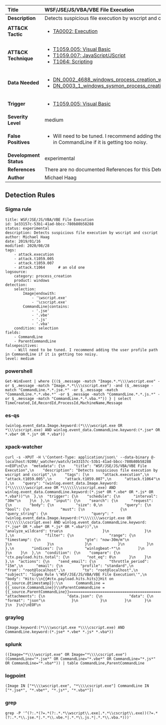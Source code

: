| Title                    | WSF/JSE/JS/VBA/VBE File Execution       |
|:-------------------------|:------------------|
| **Description**          | Detects suspicious file execution by wscript and cscript |
| **ATT&amp;CK Tactic**    |  <ul><li>[TA0002: Execution](https://attack.mitre.org/tactics/TA0002)</li></ul>  |
| **ATT&amp;CK Technique** | <ul><li>[T1059.005: Visual Basic](https://attack.mitre.org/techniques/T1059/005)</li><li>[T1059.007: JavaScript/JScript](https://attack.mitre.org/techniques/T1059/007)</li><li>[T1064: Scripting](https://attack.mitre.org/techniques/T1064)</li></ul>  |
| **Data Needed**          | <ul><li>[DN_0002_4688_windows_process_creation_with_commandline](../Data_Needed/DN_0002_4688_windows_process_creation_with_commandline.md)</li><li>[DN_0003_1_windows_sysmon_process_creation](../Data_Needed/DN_0003_1_windows_sysmon_process_creation.md)</li></ul>  |
| **Trigger**              | <ul><li>[T1059.005: Visual Basic](../Triggers/T1059.005.md)</li></ul>  |
| **Severity Level**       | medium |
| **False Positives**      | <ul><li>Will need to be tuned. I recommend adding the user profile path in CommandLine if it is getting too noisy.</li></ul>  |
| **Development Status**   | experimental |
| **References**           |  There are no documented References for this Detection Rule yet  |
| **Author**               | Michael Haag |


## Detection Rules

### Sigma rule

```
title: WSF/JSE/JS/VBA/VBE File Execution
id: 1e33157c-53b1-41ad-bbcc-780b80b58288
status: experimental
description: Detects suspicious file execution by wscript and cscript
author: Michael Haag
date: 2019/01/16
modified: 2020/08/28
tags:
    - attack.execution
    - attack.t1059.005
    - attack.t1059.007
    - attack.t1064      # an old one     
logsource:
    category: process_creation
    product: windows
detection:
    selection:
        Image|endswith:
            - '\wscript.exe'
            - '\cscript.exe'
        CommandLine|contains:
            - '.jse'
            - '.vbe'
            - '.js'
            - '.vba'
    condition: selection
fields:
    - CommandLine
    - ParentCommandLine
falsepositives:
    - Will need to be tuned. I recommend adding the user profile path in CommandLine if it is getting too noisy.
level: medium

```





### powershell
    
```
Get-WinEvent | where {(($_.message -match "Image.*.*\\\\wscript.exe" -or $_.message -match "Image.*.*\\\\cscript.exe") -and ($_.message -match "CommandLine.*.*.jse.*" -or $_.message -match "CommandLine.*.*.vbe.*" -or $_.message -match "CommandLine.*.*.js.*" -or $_.message -match "CommandLine.*.*.vba.*")) } | select TimeCreated,Id,RecordId,ProcessId,MachineName,Message
```


### es-qs
    
```
(winlog.event_data.Image.keyword:(*\\\\wscript.exe OR *\\\\cscript.exe) AND winlog.event_data.CommandLine.keyword:(*.jse* OR *.vbe* OR *.js* OR *.vba*))
```


### xpack-watcher
    
```
curl -s -XPUT -H \'Content-Type: application/json\' --data-binary @- localhost:9200/_watcher/watch/1e33157c-53b1-41ad-bbcc-780b80b58288 <<EOF\n{\n  "metadata": {\n    "title": "WSF/JSE/JS/VBA/VBE File Execution",\n    "description": "Detects suspicious file execution by wscript and cscript",\n    "tags": [\n      "attack.execution",\n      "attack.t1059.005",\n      "attack.t1059.007",\n      "attack.t1064"\n    ],\n    "query": "(winlog.event_data.Image.keyword:(*\\\\\\\\wscript.exe OR *\\\\\\\\cscript.exe) AND winlog.event_data.CommandLine.keyword:(*.jse* OR *.vbe* OR *.js* OR *.vba*))"\n  },\n  "trigger": {\n    "schedule": {\n      "interval": "30m"\n    }\n  },\n  "input": {\n    "search": {\n      "request": {\n        "body": {\n          "size": 0,\n          "query": {\n            "bool": {\n              "must": [\n                {\n                  "query_string": {\n                    "query": "(winlog.event_data.Image.keyword:(*\\\\\\\\wscript.exe OR *\\\\\\\\cscript.exe) AND winlog.event_data.CommandLine.keyword:(*.jse* OR *.vbe* OR *.js* OR *.vba*))",\n                    "analyze_wildcard": true\n                  }\n                }\n              ],\n              "filter": {\n                "range": {\n                  "timestamp": {\n                    "gte": "now-30m/m"\n                  }\n                }\n              }\n            }\n          }\n        },\n        "indices": [\n          "winlogbeat-*"\n        ]\n      }\n    }\n  },\n  "condition": {\n    "compare": {\n      "ctx.payload.hits.total": {\n        "not_eq": 0\n      }\n    }\n  },\n  "actions": {\n    "send_email": {\n      "throttle_period": "15m",\n      "email": {\n        "profile": "standard",\n        "from": "root@localhost",\n        "to": "root@localhost",\n        "subject": "Sigma Rule \'WSF/JSE/JS/VBA/VBE File Execution\'",\n        "body": "Hits:\\n{{#ctx.payload.hits.hits}}Hit on {{_source.@timestamp}}:\\n      CommandLine = {{_source.CommandLine}}\\nParentCommandLine = {{_source.ParentCommandLine}}================================================================================\\n{{/ctx.payload.hits.hits}}",\n        "attachments": {\n          "data.json": {\n            "data": {\n              "format": "json"\n            }\n          }\n        }\n      }\n    }\n  }\n}\nEOF\n
```


### graylog
    
```
(Image.keyword:(*\\\\wscript.exe *\\\\cscript.exe) AND CommandLine.keyword:(*.jse* *.vbe* *.js* *.vba*))
```


### splunk
    
```
((Image="*\\\\wscript.exe" OR Image="*\\\\cscript.exe") (CommandLine="*.jse*" OR CommandLine="*.vbe*" OR CommandLine="*.js*" OR CommandLine="*.vba*")) | table CommandLine,ParentCommandLine
```


### logpoint
    
```
(Image IN ["*\\\\wscript.exe", "*\\\\cscript.exe"] CommandLine IN ["*.jse*", "*.vbe*", "*.js*", "*.vba*"])
```


### grep
    
```
grep -P '^(?:.*(?=.*(?:.*.*\\wscript\\.exe|.*.*\\cscript\\.exe))(?=.*(?:.*.*\\.jse.*|.*.*\\.vbe.*|.*.*\\.js.*|.*.*\\.vba.*)))'
```



